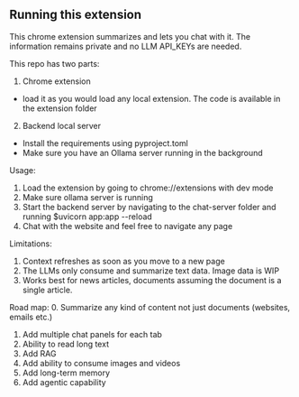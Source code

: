 ## Running this extension

This chrome extension summarizes and lets you chat with it. The information remains private and no LLM API_KEYs are needed.

This repo has two parts:
1. Chrome extension
- load it as you would load any local extension. The code is available in the extension folder
2. Backend local server
- Install the requirements using pyproject.toml
- Make sure you have an Ollama server running in the background

Usage:
1. Load the extension by going to chrome://extensions with dev mode
2. Make sure ollama server is running
3. Start the backend server by navigating to the chat-server folder and running $uvicorn app:app --reload
4. Chat with the website and feel free to navigate any page

Limitations:
1. Context refreshes as soon as you move to a new page
2. The LLMs only consume and summarize text data. Image data is WIP
3. Works best for news articles, documents assuming the document is a single article.

Road map:
0. Summarize any kind of content not just documents (websites, emails etc.)
1. Add multiple chat panels for each tab
2. Ability to read long text
3. Add RAG
4. Add ability to consume images and videos
5. Add long-term memory
6. Add agentic capability
